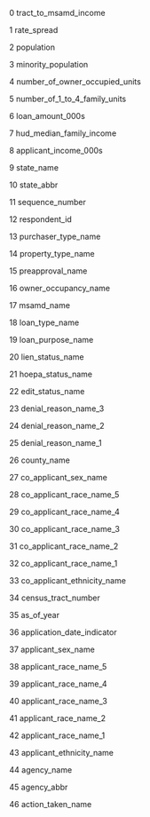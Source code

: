 0	tract_to_msamd_income

1	rate_spread

2	population

3	minority_population

4	number_of_owner_occupied_units

5	number_of_1_to_4_family_units

6	loan_amount_000s

7	hud_median_family_income

8	applicant_income_000s

9	state_name

10	state_abbr

11	sequence_number

12	respondent_id

13	purchaser_type_name

14	property_type_name

15	preapproval_name

16	owner_occupancy_name

17	msamd_name

18	loan_type_name

19	loan_purpose_name

20	lien_status_name

21	hoepa_status_name

22	edit_status_name

23	denial_reason_name_3

24	denial_reason_name_2

25	denial_reason_name_1

26	county_name

27	co_applicant_sex_name

28	co_applicant_race_name_5

29	co_applicant_race_name_4

30	co_applicant_race_name_3

31	co_applicant_race_name_2

32	co_applicant_race_name_1

33	co_applicant_ethnicity_name

34	census_tract_number

35	as_of_year

36	application_date_indicator

37	applicant_sex_name

38	applicant_race_name_5

39	applicant_race_name_4

40	applicant_race_name_3

41	applicant_race_name_2

42	applicant_race_name_1

43	applicant_ethnicity_name

44	agency_name

45	agency_abbr

46	action_taken_name
